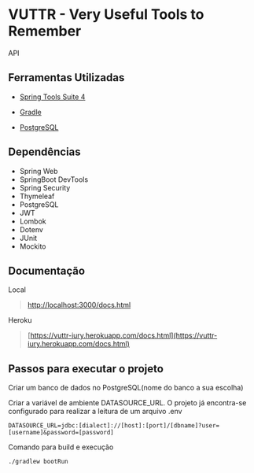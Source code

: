 # VUTTR - Very Useful Tools to Remember

API 

## Ferramentas Utilizadas

* [Spring Tools Suite 4](https://spring.io/tools)

* [Gradle](https://maven.apache.org/download.cgi)

* [PostgreSQL](https://www.postgresql.org)

## Dependências

* Spring Web
* SpringBoot DevTools
* Spring Security
* Thymeleaf
* PostgreSQL
* JWT
* Lombok
* Dotenv
* JUnit
* Mockito

## Documentação

Local

> [http://localhost:3000/docs.html](http://localhost:3000/docs.html)


Heroku

> [https://vuttr-iury.herokuapp.com/docs.html](https://vuttr-iury.herokuapp.com/docs.html)


## Passos para executar o projeto

Criar um banco de dados no PostgreSQL(nome do banco a sua escolha)

Criar a variável de ambiente DATASOURCE_URL. O projeto já encontra-se configurado para realizar a leitura de um arquivo .env

```console
DATASOURCE_URL=jdbc:[dialect]://[host]:[port]/[dbname]?user=[username]&password=[password]
```

Comando para build e execução

```console
./gradlew bootRun
```
